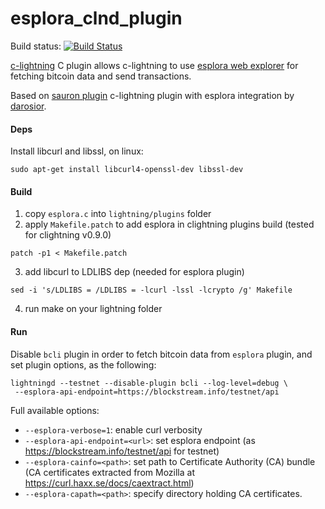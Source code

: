 # esplora_clnd_plugin

Build status: [![Build Status](https://travis-ci.org/lvaccaro/esplora_clnd_plugin.png?branch=master)](https://travis-ci.org/lvaccaro/esplora_clnd_plugin)

[c-lightning](https://github.com/ElementsProject/lightning) C plugin allows c-lightning to use [esplora web explorer](https://blockstream.info) for fetching bitcoin data and send transactions.

Based on [sauron plugin](https://github.com/lightningd/plugins/tree/master/sauron) c-lightning plugin with esplora integration by [darosior](https://github.com/darosior).

#### Deps
Install libcurl and libssl, on linux:
```
sudo apt-get install libcurl4-openssl-dev libssl-dev
```

#### Build
1. copy `esplora.c` into `lightning/plugins` folder
2. apply `Makefile.patch` to add esplora in clightning plugins build (tested for clightning v0.9.0)
```
patch -p1 < Makefile.patch
```
3. add libcurl to LDLIBS dep (needed for esplora plugin)
```
sed -i 's/LDLIBS = /LDLIBS = -lcurl -lssl -lcrypto /g' Makefile
```
4. run make on your lightning folder

#### Run
Disable `bcli` plugin in order to fetch bitcoin data from `esplora` plugin, and set plugin options, as the following:
```
lightningd --testnet --disable-plugin bcli --log-level=debug \
 --esplora-api-endpoint=https://blockstream.info/testnet/api
```

Full available options:
- `--esplora-verbose=1`: enable curl verbosity
- `--esplora-api-endpoint=<url>`: set esplora endpoint (as https://blockstream.info/testnet/api for testnet)
- `--esplora-cainfo=<path>`: set path to Certificate Authority (CA) bundle (CA certificates extracted from Mozilla at https://curl.haxx.se/docs/caextract.html)
- `--esplora-capath=<path>`: specify directory holding CA certificates.
